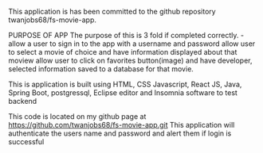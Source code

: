 This application is has been committed to the github repository twanjobs68/fs-movie-app.

PURPOSE OF APP
The purpose of this is 3 fold if completed correctly.
-allow a user to sign in to the app with a username and password
allow user to select a movie of choice and have information displayed about that moview
allow user to click on favorites button(image) and have developer, selected information saved to a database for that movie.

This is application is built using HTML, CSS Javascript, React JS, Java, Spring Boot, postgressql, Eclipse editor and Insomnia software to test backend

This code is located on my github page at https://github.com/twanjobs68/fs-movie-app.git
This application will authenticate the users name and password and alert them if login is successful
